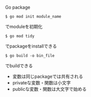 Go package
```console
$ go mod init module_name
```
でmoduleを初期化

```console
$ go mod tidy
```
でpackageをinstallできる

```console
$ go build -o bin_file
```
でbuildできる

- 変数は同じpackageでは共有される
- privateな変数・関数は小文字
- publicな変数・関数は大文字で始める
